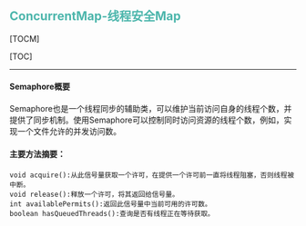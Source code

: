 <h2 style="color:#4db6ac !important" >ConcurrentMap-线程安全Map</h2>

[TOCM]

[TOC]

---

#### Semaphore概要
Semaphore也是一个线程同步的辅助类，可以维护当前访问自身的线程个数，并提供了同步机制。使用Semaphore可以控制同时访问资源的线程个数，例如，实现一个文件允许的并发访问数。

#### 主要方法摘要：

    void acquire():从此信号量获取一个许可，在提供一个许可前一直将线程阻塞，否则线程被中断。
    void release():释放一个许可，将其返回给信号量。
    int availablePermits():返回此信号量中当前可用的许可数。
    boolean hasQueuedThreads():查询是否有线程正在等待获取。